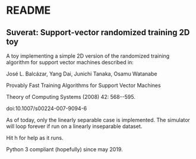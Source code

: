 # README #

## Suverat: Support-vector randomized training 2D toy ##

A toy implementing a simple 2D version of the randomized 
training algorithm for support vector machines described in:

José L. Balcázar, Yang Dai, Junichi Tanaka, Osamu Watanabe

Provably Fast Training Algorithms for Support Vector Machines

Theory of Computing Systems (2008) 42: 568--595. 

doi:10.1007/s00224-007-9094-6

As of today, only the linearly separable case is implemented.
The simulator will loop forever if run on a linearly
inseparable dataset.

Hit h for help as it runs.

Python 3 compliant (hopefully) since may 2019.
